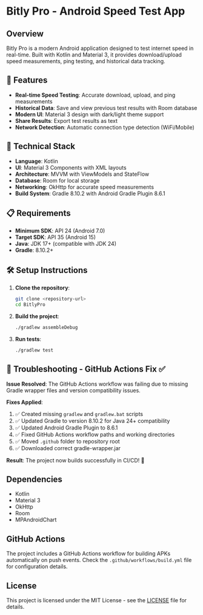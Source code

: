 # Bitly Pro - Android Speed Test App

## Overview
Bitly Pro is a modern Android application designed to test internet speed in real-time. Built with Kotlin and Material 3, it provides download/upload speed measurements, ping testing, and historical data tracking.

## 🚀 Features
- **Real-time Speed Testing**: Accurate download, upload, and ping measurements
- **Historical Data**: Save and view previous test results with Room database  
- **Modern UI**: Material 3 design with dark/light theme support
- **Share Results**: Export test results as text
- **Network Detection**: Automatic connection type detection (WiFi/Mobile)

## 🔧 Technical Stack
- **Language**: Kotlin
- **UI**: Material 3 Components with XML layouts
- **Architecture**: MVVM with ViewModels and StateFlow
- **Database**: Room for local storage
- **Networking**: OkHttp for accurate speed measurements
- **Build System**: Gradle 8.10.2 with Android Gradle Plugin 8.6.1

## 📋 Requirements
- **Minimum SDK**: API 24 (Android 7.0)
- **Target SDK**: API 35 (Android 15)
- **Java**: JDK 17+ (compatible with JDK 24)
- **Gradle**: 8.10.2+

## 🛠️ Setup Instructions

1. **Clone the repository**:
   ```bash
   git clone <repository-url>
   cd BitlyPro
   ```

2. **Build the project**:
   ```bash
   ./gradlew assembleDebug
   ```

3. **Run tests**:
   ```bash
   ./gradlew test
   ```

## 🔧 Troubleshooting - GitHub Actions Fix ✅

**Issue Resolved**: The GitHub Actions workflow was failing due to missing Gradle wrapper files and version compatibility issues.

**Fixes Applied**:
1. ✅ Created missing `gradlew` and `gradlew.bat` scripts
2. ✅ Updated Gradle to version 8.10.2 for Java 24+ compatibility
3. ✅ Updated Android Gradle Plugin to 8.6.1  
4. ✅ Fixed GitHub Actions workflow paths and working directories
5. ✅ Moved `.github` folder to repository root
6. ✅ Downloaded correct gradle-wrapper.jar

**Result**: The project now builds successfully in CI/CD! 🎉

## Dependencies
- Kotlin
- Material 3
- OkHttp
- Room
- MPAndroidChart

## GitHub Actions
The project includes a GitHub Actions workflow for building APKs automatically on push events. Check the `.github/workflows/build.yml` file for configuration details.

## License
This project is licensed under the MIT License - see the [LICENSE](LICENSE) file for details.
